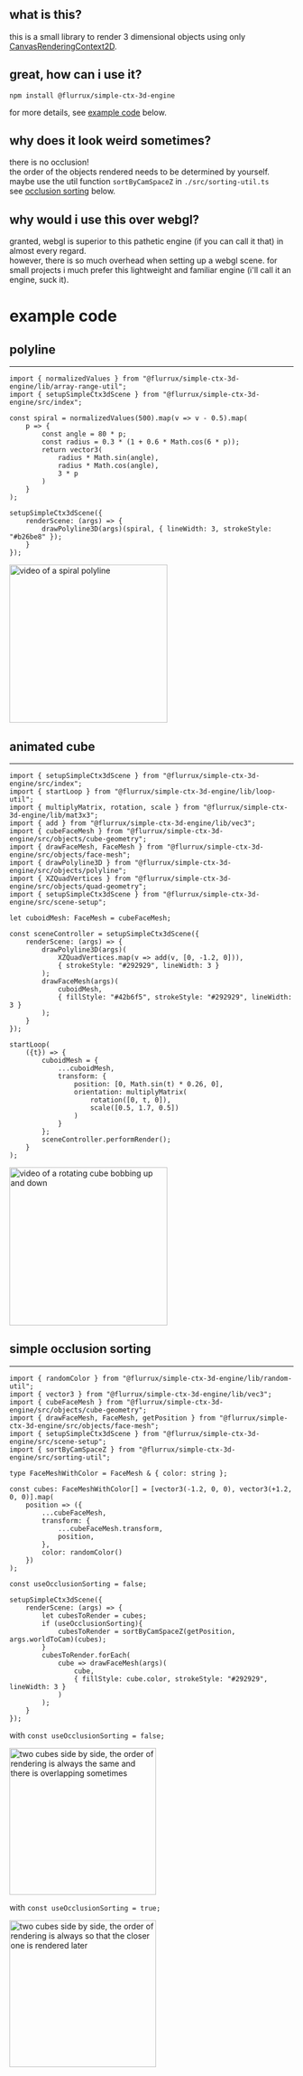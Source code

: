 
## what is this?

this is a small library to render 3 dimensional objects using only [CanvasRenderingContext2D](https://developer.mozilla.org/de/docs/Web/API/CanvasRenderingContext2D).  

## great, how can i use it?  

`npm install @flurrux/simple-ctx-3d-engine`  

for more details, see [example code](#example-code) below.  

## why does it look weird sometimes?  

there is no occlusion!  
the order of the objects rendered needs to be determined by yourself. maybe use the util function `sortByCamSpaceZ` in `./src/sorting-util.ts`  
see [occlusion sorting](#simple-occlusion-sorting) below.  



## why would i use this over webgl?  

granted, webgl is superior to this pathetic engine (if you can call it that) in almost every regard.  
however, there is so much overhead when setting up a webgl scene. for small projects i much prefer this lightweight and familiar engine (i'll call it an engine, suck it).  

# example code

## polyline  
---

```
import { normalizedValues } from "@flurrux/simple-ctx-3d-engine/lib/array-range-util";
import { setupSimpleCtx3dScene } from "@flurrux/simple-ctx-3d-engine/src/index";

const spiral = normalizedValues(500).map(v => v - 0.5).map(
	p => {
		const angle = 80 * p;
		const radius = 0.3 * (1 + 0.6 * Math.cos(6 * p));
		return vector3(
			radius * Math.sin(angle),
			radius * Math.cos(angle),
			3 * p
		)
	}
);

setupSimpleCtx3dScene({
	renderScene: (args) => {
		drawPolyline3D(args)(spiral, { lineWidth: 3, strokeStyle: "#b26be8" });
	}
});
```
 
<img src="./demo/spiral.gif" alt="video of a spiral polyline" height="280">


## animated cube    

---

```
import { setupSimpleCtx3dScene } from "@flurrux/simple-ctx-3d-engine/src/index";
import { startLoop } from "@flurrux/simple-ctx-3d-engine/lib/loop-util";
import { multiplyMatrix, rotation, scale } from "@flurrux/simple-ctx-3d-engine/lib/mat3x3";
import { add } from "@flurrux/simple-ctx-3d-engine/lib/vec3";
import { cubeFaceMesh } from "@flurrux/simple-ctx-3d-engine/src/objects/cube-geometry";
import { drawFaceMesh, FaceMesh } from "@flurrux/simple-ctx-3d-engine/src/objects/face-mesh";
import { drawPolyline3D } from "@flurrux/simple-ctx-3d-engine/src/objects/polyline";
import { XZQuadVertices } from "@flurrux/simple-ctx-3d-engine/src/objects/quad-geometry";
import { setupSimpleCtx3dScene } from "@flurrux/simple-ctx-3d-engine/src/scene-setup";

let cuboidMesh: FaceMesh = cubeFaceMesh;

const sceneController = setupSimpleCtx3dScene({
	renderScene: (args) => {
		drawPolyline3D(args)(
			XZQuadVertices.map(v => add(v, [0, -1.2, 0])), 
			{ strokeStyle: "#292929", lineWidth: 3 }
		);
		drawFaceMesh(args)(
			cuboidMesh,
			{ fillStyle: "#42b6f5", strokeStyle: "#292929", lineWidth: 3 }
		);
	}
});

startLoop(
	({t}) => {
		cuboidMesh = {
			...cuboidMesh,
			transform: {
				position: [0, Math.sin(t) * 0.26, 0],
				orientation: multiplyMatrix(
					rotation([0, t, 0]),
					scale([0.5, 1.7, 0.5])
				)
			}
		};
		sceneController.performRender();
	}
);
```

<img src="./demo/rotating-cube.gif" alt="video of a rotating cube bobbing up and down" height="280">


## simple occlusion sorting  
---

```
import { randomColor } from "@flurrux/simple-ctx-3d-engine/lib/random-util";
import { vector3 } from "@flurrux/simple-ctx-3d-engine/lib/vec3";
import { cubeFaceMesh } from "@flurrux/simple-ctx-3d-engine/src/objects/cube-geometry";
import { drawFaceMesh, FaceMesh, getPosition } from "@flurrux/simple-ctx-3d-engine/src/objects/face-mesh";
import { setupSimpleCtx3dScene } from "@flurrux/simple-ctx-3d-engine/src/scene-setup";
import { sortByCamSpaceZ } from "@flurrux/simple-ctx-3d-engine/src/sorting-util";

type FaceMeshWithColor = FaceMesh & { color: string };

const cubes: FaceMeshWithColor[] = [vector3(-1.2, 0, 0), vector3(+1.2, 0, 0)].map(
	position => ({
		...cubeFaceMesh,
		transform: {
			...cubeFaceMesh.transform,
			position,
		},
		color: randomColor()
	})
);

const useOcclusionSorting = false;

setupSimpleCtx3dScene({
	renderScene: (args) => {
		let cubesToRender = cubes;
		if (useOcclusionSorting){
			cubesToRender = sortByCamSpaceZ(getPosition, args.worldToCam)(cubes);
		}
		cubesToRender.forEach(
			cube => drawFaceMesh(args)(
				cube,
				{ fillStyle: cube.color, strokeStyle: "#292929", lineWidth: 3 }
			)
		);
	}
});
```

with `const useOcclusionSorting = false;`  

<img src="./demo/sorting-disabled.gif" alt="two cubes side by side, the order of rendering is always the same and there is overlapping sometimes" height="260">

with `const useOcclusionSorting = true;`  

<img src="./demo/sorting-enabled.gif" alt="two cubes side by side, the order of rendering is always so that the closer one is rendered later" height="260">